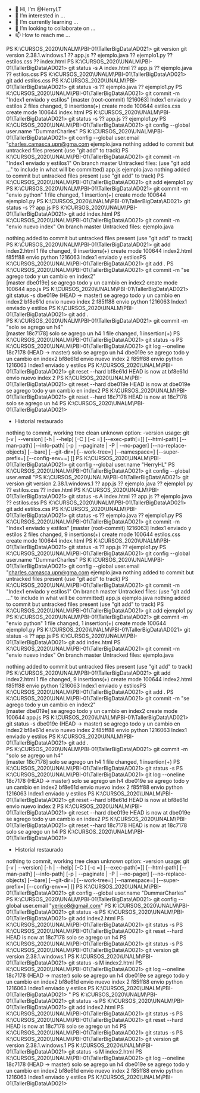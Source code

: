 - 👋 Hi, I’m @HerryLT
- 👀 I’m interested in ...
- 🌱 I’m currently learning ...
- 💞️ I’m looking to collaborate on ...
- 📫 How to reach me ...

PS K:\CURSOS_2020\UNALM\PBI-01\TallerBigData\AD021> git version
git version 2.38.1.windows.1
?? app.js
?? ejemplo.java
?? ejemplo1.py
?? estilos.css
?? index.html
PS K:\CURSOS_2020\UNALM\PBI-01\TallerBigData\AD021> git status -s
A  index.html
?? app.js
?? ejemplo.java
?? estilos.css
PS K:\CURSOS_2020\UNALM\PBI-01\TallerBigData\AD021> git add estilos.css
PS K:\CURSOS_2020\UNALM\PBI-01\TallerBigData\AD021> git status -s
?? ejemplo.java
?? ejemplo1.py
PS K:\CURSOS_2020\UNALM\PBI-01\TallerBigData\AD021> git commit -m "Index1 enviado y estilos"
[master (root-commit) 1216063] Index1 enviado y estilos
 2 files changed, 9 insertions(+)
 create mode 100644 estilos.css
 create mode 100644 index.html
PS K:\CURSOS_2020\UNALM\PBI-01\TallerBigData\AD021> git status -s
?? app.js
?? ejemplo1.py
PS K:\CURSOS_2020\UNALM\PBI-01\TallerBigData\AD021> git config --global user.name "DummarCharles"
PS K:\CURSOS_2020\UNALM\PBI-01\TallerBigData\AD021> git config --global user.email "charles.camasca.upn@gma.com
        ejemplo.java
nothing added to commit but untracked files present (use "git add" to track)
PS K:\CURSOS_2020\UNALM\PBI-01\TallerBigData\AD021> git commit -m "Index1 enviado y estilos1"
On branch master
Untracked files:
  (use "git add <file>..." to include in what will be committed)
        app.js
        ejemplo.java
nothing added to commit but untracked files present (use "git add" to track)
PS K:\CURSOS_2020\UNALM\PBI-01\TallerBigData\AD021> git add ejemplo1.py
PS K:\CURSOS_2020\UNALM\PBI-01\TallerBigData\AD021> git commit -m "envio python"
 1 file changed, 1 insertion(+)
 create mode 100644 ejemplo1.py
PS K:\CURSOS_2020\UNALM\PBI-01\TallerBigData\AD021> git status -s
?? app.js
PS K:\CURSOS_2020\UNALM\PBI-01\TallerBigData\AD021> git add index.html
PS K:\CURSOS_2020\UNALM\PBI-01\TallerBigData\AD021> git commit -m "envio nuevo index"
On branch master
Untracked files:
        ejemplo.java

nothing added to commit but untracked files present (use "git add" to track)
PS K:\CURSOS_2020\UNALM\PBI-01\TallerBigData\AD021> git add index2.html
 1 file changed, 9 insertions(+)
 create mode 100644 index2.html
f85ff88 envio python
1216063 Index1 enviado y estilosPS K:\CURSOS_2020\UNALM\PBI-01\TallerBigData\AD021> git add .
PS K:\CURSOS_2020\UNALM\PBI-01\TallerBigData\AD021> git commit -m "se agrego todo y un cambio en index2"   
[master dbe019e] se agrego todo y un cambio en index2
 create mode 100644 app.js
PS K:\CURSOS_2020\UNALM\PBI-01\TallerBigData\AD021> git status -s
dbe019e (HEAD -> master) se agrego todo y un cambio en index2
bf8e61d envio nuevo index 2
f85ff88 envio python
1216063 Index1 enviado y estilos
PS K:\CURSOS_2020\UNALM\PBI-01\TallerBigData\AD021> git add .                                              
PS K:\CURSOS_2020\UNALM\PBI-01\TallerBigData\AD021> git commit -m "solo se agrego un h4"                   
[master 18c7178] solo se agrego un h4
 1 file changed, 1 insertion(+)
PS K:\CURSOS_2020\UNALM\PBI-01\TallerBigData\AD021> git status -s
PS K:\CURSOS_2020\UNALM\PBI-01\TallerBigData\AD021> git log --oneline                                      
18c7178 (HEAD -> master) solo se agrego un h4
dbe019e se agrego todo y un cambio en index2
bf8e61d envio nuevo index 2
f85ff88 envio python
1216063 Index1 enviado y estilos
PS K:\CURSOS_2020\UNALM\PBI-01\TallerBigData\AD021> git reset --hard bf8e61d
HEAD is now at bf8e61d envio nuevo index 2
PS K:\CURSOS_2020\UNALM\PBI-01\TallerBigData\AD021> git reset --hard dbe019e
HEAD is now at dbe019e se agrego todo y un cambio en index2
PS K:\CURSOS_2020\UNALM\PBI-01\TallerBigData\AD021> git reset --hard 18c7178
HEAD is now at 18c7178 solo se agrego un h4
PS K:\CURSOS_2020\UNALM\PBI-01\TallerBigData\AD021> 
 *  Historial restaurado 

nothing to commit, working tree clean
unknown option: -version
usage: git [-v | --version] [-h | --help] [-C <path>] [-c <name>=<value>]
           [--exec-path[=<path>]] [--html-path] [--man-path] [--info-path]
           [-p | --paginate | -P | --no-pager] [--no-replace-objects] [--bare]
           [--git-dir=<path>] [--work-tree=<path>] [--namespace=<name>]
           [--super-prefix=<path>] [--config-env=<name>=<envvar>]
           <command> [<args>]
PS K:\CURSOS_2020\UNALM\PBI-01\TallerBigData\AD021> git config --global user.name "HerryHL"
PS K:\CURSOS_2020\UNALM\PBI-01\TallerBigData\AD021> git config --global user.email "PS K:\CURSOS_2020\UNALM\PBI-01\TallerBigData\AD021> git version
git version 2.38.1.windows.1
?? app.js
?? ejemplo.java
?? ejemplo1.py
?? estilos.css
?? index.html
PS K:\CURSOS_2020\UNALM\PBI-01\TallerBigData\AD021> git status -s
A  index.html
?? app.js
?? ejemplo.java
?? estilos.css
PS K:\CURSOS_2020\UNALM\PBI-01\TallerBigData\AD021> git add estilos.css
PS K:\CURSOS_2020\UNALM\PBI-01\TallerBigData\AD021> git status -s
?? ejemplo.java
?? ejemplo1.py
PS K:\CURSOS_2020\UNALM\PBI-01\TallerBigData\AD021> git commit -m "Index1 enviado y estilos"
[master (root-commit) 1216063] Index1 enviado y estilos
 2 files changed, 9 insertions(+)
 create mode 100644 estilos.css
 create mode 100644 index.html
PS K:\CURSOS_2020\UNALM\PBI-01\TallerBigData\AD021> git status -s
?? app.js
?? ejemplo1.py
PS K:\CURSOS_2020\UNALM\PBI-01\TallerBigData\AD021> git config --global user.name "DummarCharles"
PS K:\CURSOS_2020\UNALM\PBI-01\TallerBigData\AD021> git config --global user.email "charles.camasca.upn@gma.com
        ejemplo.java
nothing added to commit but untracked files present (use "git add" to track)
PS K:\CURSOS_2020\UNALM\PBI-01\TallerBigData\AD021> git commit -m "Index1 enviado y estilos1"
On branch master
Untracked files:
  (use "git add <file>..." to include in what will be committed)
        app.js
        ejemplo.java
nothing added to commit but untracked files present (use "git add" to track)
PS K:\CURSOS_2020\UNALM\PBI-01\TallerBigData\AD021> git add ejemplo1.py
PS K:\CURSOS_2020\UNALM\PBI-01\TallerBigData\AD021> git commit -m "envio python"
 1 file changed, 1 insertion(+)
 create mode 100644 ejemplo1.py
PS K:\CURSOS_2020\UNALM\PBI-01\TallerBigData\AD021> git status -s
?? app.js
PS K:\CURSOS_2020\UNALM\PBI-01\TallerBigData\AD021> git add index.html
PS K:\CURSOS_2020\UNALM\PBI-01\TallerBigData\AD021> git commit -m "envio nuevo index"
On branch master
Untracked files:
        ejemplo.java

nothing added to commit but untracked files present (use "git add" to track)
PS K:\CURSOS_2020\UNALM\PBI-01\TallerBigData\AD021> git add index2.html
 1 file changed, 9 insertions(+)
 create mode 100644 index2.html
f85ff88 envio python
1216063 Index1 enviado y estilosPS K:\CURSOS_2020\UNALM\PBI-01\TallerBigData\AD021> git add .
PS K:\CURSOS_2020\UNALM\PBI-01\TallerBigData\AD021> git commit -m "se agrego todo y un cambio en index2"   
[master dbe019e] se agrego todo y un cambio en index2
 create mode 100644 app.js
PS K:\CURSOS_2020\UNALM\PBI-01\TallerBigData\AD021> git status -s
dbe019e (HEAD -> master) se agrego todo y un cambio en index2
bf8e61d envio nuevo index 2
f85ff88 envio python
1216063 Index1 enviado y estilos
PS K:\CURSOS_2020\UNALM\PBI-01\TallerBigData\AD021> git add .                                              
PS K:\CURSOS_2020\UNALM\PBI-01\TallerBigData\AD021> git commit -m "solo se agrego un h4"                   
[master 18c7178] solo se agrego un h4
 1 file changed, 1 insertion(+)
PS K:\CURSOS_2020\UNALM\PBI-01\TallerBigData\AD021> git status -s
PS K:\CURSOS_2020\UNALM\PBI-01\TallerBigData\AD021> git log --oneline                                      
18c7178 (HEAD -> master) solo se agrego un h4
dbe019e se agrego todo y un cambio en index2
bf8e61d envio nuevo index 2
f85ff88 envio python
1216063 Index1 enviado y estilos
PS K:\CURSOS_2020\UNALM\PBI-01\TallerBigData\AD021> git reset --hard bf8e61d
HEAD is now at bf8e61d envio nuevo index 2
PS K:\CURSOS_2020\UNALM\PBI-01\TallerBigData\AD021> git reset --hard dbe019e
HEAD is now at dbe019e se agrego todo y un cambio en index2
PS K:\CURSOS_2020\UNALM\PBI-01\TallerBigData\AD021> git reset --hard 18c7178
HEAD is now at 18c7178 solo se agrego un h4
PS K:\CURSOS_2020\UNALM\PBI-01\TallerBigData\AD021> 
 *  Historial restaurado 

nothing to commit, working tree clean
unknown option: -version
usage: git [-v | --version] [-h | --help] [-C <path>] [-c <name>=<value>]
           [--exec-path[=<path>]] [--html-path] [--man-path] [--info-path]
           [-p | --paginate | -P | --no-pager] [--no-replace-objects] [--bare]
           [--git-dir=<path>] [--work-tree=<path>] [--namespace=<name>]
           [--super-prefix=<path>] [--config-env=<name>=<envvar>]
           <command> [<args>]
PS K:\CURSOS_2020\UNALM\PBI-01\TallerBigData\AD021> git config --global user.name "DummarCharles"
PS K:\CURSOS_2020\UNALM\PBI-01\TallerBigData\AD021> git config --global user.email "yerico8@gmail.com"
PS K:\CURSOS_2020\UNALM\PBI-01\TallerBigData\AD021> git status -s
PS K:\CURSOS_2020\UNALM\PBI-01\TallerBigData\AD021> git add index2.html
PS K:\CURSOS_2020\UNALM\PBI-01\TallerBigData\AD021> git status -s
PS K:\CURSOS_2020\UNALM\PBI-01\TallerBigData\AD021> git reset --hard
HEAD is now at 18c7178 solo se agrego un h4
PS K:\CURSOS_2020\UNALM\PBI-01\TallerBigData\AD021> git status -s
PS K:\CURSOS_2020\UNALM\PBI-01\TallerBigData\AD021> git version
git version 2.38.1.windows.1
PS K:\CURSOS_2020\UNALM\PBI-01\TallerBigData\AD021> git status -s
 M index2.html
PS K:\CURSOS_2020\UNALM\PBI-01\TallerBigData\AD021> git log --oneline
18c7178 (HEAD -> master) solo se agrego un h4
dbe019e se agrego todo y un cambio en index2
bf8e61d envio nuevo index 2
f85ff88 envio python
1216063 Index1 enviado y estilos
PS K:\CURSOS_2020\UNALM\PBI-01\TallerBigData\AD021> "
PS K:\CURSOS_2020\UNALM\PBI-01\TallerBigData\AD021> git status -s
PS K:\CURSOS_2020\UNALM\PBI-01\TallerBigData\AD021> git add index2.html
PS K:\CURSOS_2020\UNALM\PBI-01\TallerBigData\AD021> git status -s
PS K:\CURSOS_2020\UNALM\PBI-01\TallerBigData\AD021> git reset --hard
HEAD is now at 18c7178 solo se agrego un h4
PS K:\CURSOS_2020\UNALM\PBI-01\TallerBigData\AD021> git status -s
PS K:\CURSOS_2020\UNALM\PBI-01\TallerBigData\AD021> git version
git version 2.38.1.windows.1
PS K:\CURSOS_2020\UNALM\PBI-01\TallerBigData\AD021> git status -s
 M index2.html
PS K:\CURSOS_2020\UNALM\PBI-01\TallerBigData\AD021> git log --oneline
18c7178 (HEAD -> master) solo se agrego un h4
dbe019e se agrego todo y un cambio en index2
bf8e61d envio nuevo index 2
f85ff88 envio python
1216063 Index1 enviado y estilos
PS K:\CURSOS_2020\UNALM\PBI-01\TallerBigData\AD021> 

